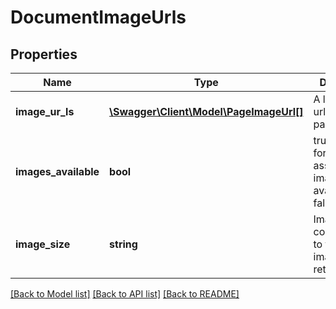 # DocumentImageUrls

## Properties
Name | Type | Description | Notes
------------ | ------------- | ------------- | -------------
**image_ur_ls** | [**\Swagger\Client\Model\PageImageUrl[]**](PageImageUrl.md) | A list of image url (one per page). | [optional] 
**images_available** | **bool** | true if images for the associated image size is available, else false. | [optional] 
**image_size** | **string** | ImageSize corresponding to the imageUrl returned | [optional] 

[[Back to Model list]](../README.md#documentation-for-models) [[Back to API list]](../README.md#documentation-for-api-endpoints) [[Back to README]](../README.md)


